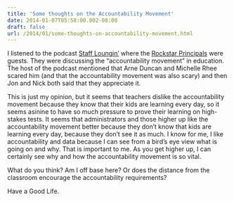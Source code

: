 ```yaml
---
title: 'Some thoughts on the Accountability Movement'
date: 2014-01-07T05:58:00.002-08:00
draft: false
url: /2014/01/some-thoughts-on-accountability-movement.html
---
```


I listened to the podcast [Staff Loungin’](http://staffloungin.libsyn.com/staff-loungin-37) where the [Rockstar Principals](http://rockstarprincipals.wordpress.com/) were guests. They were discussing the “accountability movement” in education. The host of the podcast mentioned that Arne Duncan and Michelle Rhee scared him (and that the accountability movement was also scary) and then Jon and Nick both said that they appreciate it.  
  
This is just my opinion, but it seems that teachers dislike the accountability movement because they know that their kids are learning every day, so it seems asinine to have so much pressure to prove their learning on high-stakes tests. It seems that administrators and those higher up like the accountability movement better because they don’t know that kids are learning every day, because they don’t see it as much. I know for me, I like accountability and data because I can see from a bird’s eye view what is going on and why. That is important to me. As you get higher up, I can certainly see why and how the accountability movement is so vital.  
  
What do you think? Am I off base here? Or does the distance from the classroom encourage the accountability requirements?  
  
Have a Good Life.